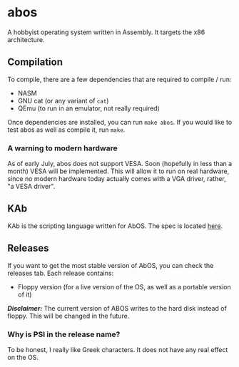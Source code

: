 # abos
A hobbyist operating system written in Assembly. It targets the x86 architecture.

## Compilation

To compile, there are a few dependencies that are required to compile / run:
- NASM
- GNU cat (or any variant of `cat`)
- QEmu (to run in an emulator, not really required)

Once dependencies are installed, you can run `make abos`. If you would like to
test abos as well as compile it, run `make`.

### A warning to modern hardware
As of early July, abos does not support VESA. Soon (hopefully in less than a month)
VESA will be implemented. This will allow it to run on real hardware, since no
modern hardware today actually comes with a VGA driver, rather, "a VESA driver".

## KAb
KAb is the scripting language written for AbOS. The spec is located
[here](./lang/spec.txt).

## Releases
If you want to get the most stable version of AbOS, you can check the releases
tab. Each release contains:
- Floppy version (for a live version of the OS, as well as a portable version of it)

***Disclaimer:*** The current version of ABOS writes to the hard disk instead of floppy.
This will be changed in the future.

### Why is PSI in the release name?
To be honest, I really like Greek characters. It does not have any real effect
on the OS.
